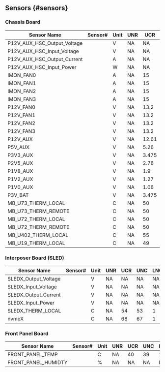 ## Sensors {#sensors}

### Chassis Board

| Sensor Name | Sensor# | Unit | UNR | UCR | UNC | LNC | LCR | LNR |
| ----------- | ------- | ---- | --- | --- | --- | --- | --- | --- |
| P12V_AUX_HSC_Output_Voltage   | | V | NA | NA | NA | NA | NA | NA |
| P12V_AUX_HSC_Input_Voltage    | | V | NA | NA | NA | NA | NA | NA |
| P12V_AUX_HSC_Output_Current   | | A | NA | NA | NA | NA | NA | NA |
| P12V_AUX_HSC_Input_Power      | | W | NA | NA | NA | NA | NA | NA |
| IMON_FAN0 | | A | NA | 15 | 10 | NA | NA | NA |
| IMON_FAN1 | | A | NA | 15 | 10 | NA | NA | NA |
| IMON_FAN2 | | A | NA | 15 | 10 | NA | NA | NA |
| IMON_FAN3 | | A | NA | 15 | 10 | NA | NA | NA |
| P12V_FAN0 | | V | NA | 13.2 | 13 | NA | 10.8 | NA |
| P12V_FAN1 | | V | NA | 13.2 | 13 | NA | 10.8 | NA |
| P12V_FAN2 | | V | NA | 13.2 | 13 | NA | 10.8 | NA |
| P12V_FAN3 | | V | NA | 13.2 | 13 | NA | 10.8 | NA |
| P12V_AUX  | | V | NA | 12.61 | NA | NA | 11.39 | NA |
| P5V_AUX   | | V | NA | 5.26 | NA | NA | 4.7 | NA |
| P3V3_AUX  | | V | NA | 3.475 | NA | NA | 3.125 | NA |
| P2V5_AUX  | | V | NA | 2.76 | NA | NA | 2.365 | NA |
| P1V8_AUX  | | V | NA | 1.9 | NA | NA | 1.7 | NA |
| P1V2_AUX  | | V | NA | 1.27 | NA | NA | 1.13 | NA |
| P1V0_AUX  | | V | NA | 1.06 | NA | NA | 0.94 | NA |
| P3V_BAT   | | V | NA | 3.475 | NA | NA | 1.99 | NA |
| MB_U73_THERM_LOCAL    | | C | NA | 50 | 49 | 1 | 0 | NA |
| MB_U73_THERM_REMOTE   | | C | NA | 50 | 49 | 1 | 0 | NA |
| MB_U72_THERM_LOCAL    | | C | NA | 50 | 49 | 1 | 0 | NA |
| MB_U72_THERM_REMOTE   | | C | NA | 50 | 49 | 1 | 0 | NA |
| MB_U402_THERM_LOCAL   | | C | NA | 55 | 54 | 1 | 0 | NA |
| MB_U19_THERM_LOCAL    | | C | NA | 49 | 48 | 1 | 0 | NA |


### Interposer Board (SLED)

| Sensor Name | Sensor# | Unit | UNR | UCR | UNC | LNC | LCR | LNR |
| ----------- | ------- | ---- | --- | --- | --- | --- | --- | --- |
| SLEDX_Output_Voltage  | | V | NA | NA | NA | NA | NA | NA |
| SLEDX_Input_Voltage   | | V | NA | NA | NA | NA | NA | NA |
| SLEDX_Output_Current  | | V | NA | NA | NA | NA | NA | NA |
| SLEDX_Input_Power     | | V | NA | NA | NA | NA | NA | NA |
| SLEDX_THERM_LOCAL     | | C | NA | 54 | 53 | 1 | 0 | NA |
| nvmeX                 | | C | NA | 68 | 67 | 1 | 0 | NA |


### Front Panel Board

| Sensor Name | Sensor# | Unit | UNR | UCR | UNC | LNC | LCR | LNR |
| ----------- | ------- | ---- | --- | --- | --- | --- | --- | --- |
| FRONT_PANEL_TEMP      | | C | NA | 40 | 39 | 1 | 0 | NA |
| FRONT_PANEL_HUMIDTY   | | % | NA | NA | NA | NA | NA | NA |
